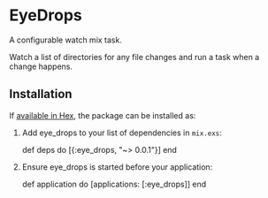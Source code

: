 # EyeDrops

A configurable watch mix task.

Watch a list of directories for any file changes and run a task when a change happens.

## Installation

If [available in Hex](https://hex.pm/docs/publish), the package can be installed as:

  1. Add eye_drops to your list of dependencies in `mix.exs`:

        def deps do
          [{:eye_drops, "~> 0.0.1"}]
        end

  2. Ensure eye_drops is started before your application:

        def application do
          [applications: [:eye_drops]]
        end
